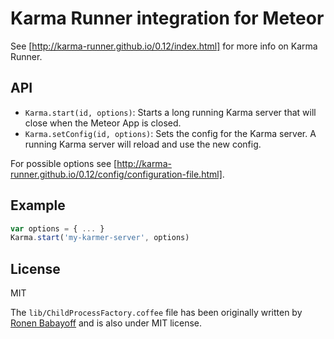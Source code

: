 # Karma Runner integration for Meteor

See [http://karma-runner.github.io/0.12/index.html] for more info on Karma Runner.

## API

* `Karma.start(id, options)`: Starts a long running Karma server that will close when the Meteor App is closed.
* `Karma.setConfig(id, options)`: Sets the config for the Karma server. A running Karma server will reload and use the new config.

For possible options see [http://karma-runner.github.io/0.12/config/configuration-file.html].

## Example

```javascript
var options = { ... }
Karma.start('my-karmer-server', options)
```

## License

MIT

The `lib/ChildProcessFactory.coffee` file has been originally written
by [Ronen Babayoff](https://github.com/rbabayoff) and is also under MIT license.
